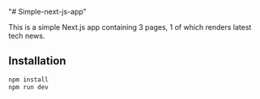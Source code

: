 "# Simple-next-js-app" 

This is a simple Next.js app containing 3 pages, 1 of which renders latest tech news.
## Installation

```bash
npm install
npm run dev
```
